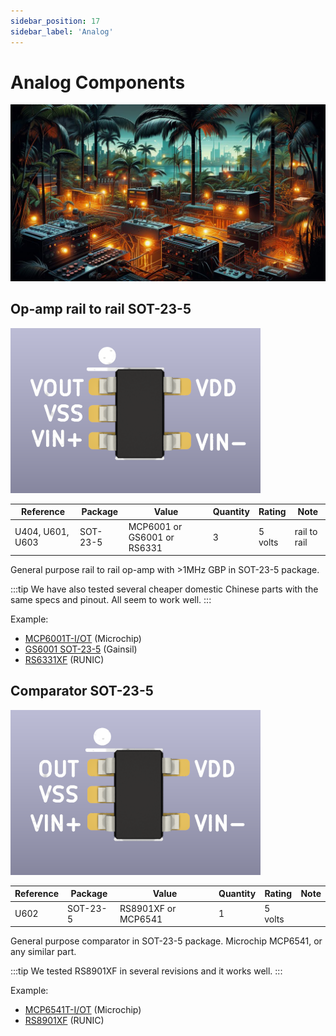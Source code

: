 ```yaml
---
sidebar_position: 17
sidebar_label: 'Analog'
---
```


# Analog Components

![](./img/analog.jpg)

## Op-amp rail to rail SOT-23-5

![c](./img/mcp6001-400.png "c")

|**Reference**|**Package**|**Value**|**Quantity**|**Rating**|**Note**|
|-|-|-|-|-|-|
|U404, U601, U603|SOT-23-5|MCP6001 or GS6001 or RS6331  |3  |5 volts  |rail to rail  |

General purpose rail to rail op-amp with >1MHz GBP in SOT-23-5 package.

:::tip
We have also tested several cheaper domestic Chinese parts with the same specs and pinout. All seem to work well.
:::

Example:

*   [MCP6001T-I/OT](https://item.szlcsc.com/117744.html "MCP6001T-I/OT ") (Microchip) 
*   [GS6001 SOT-23-5](https://item.szlcsc.com/169048.html "GS6001 SOT-23-5 ") (Gainsil)
*   [RS6331XF](https://item.szlcsc.com/249404.html) (RUNIC)

## Comparator SOT-23-5

![6](./img/mcp6541-400.png "6")

|**Reference**|**Package**|**Value**|**Quantity**|**Rating**|**Note**|
|-|-|-|-|-|-|
|U602  |SOT-23-5|RS8901XF or MCP6541  |1  |5 volts  | 

General purpose comparator in SOT-23-5 package. Microchip MCP6541, or any similar part.

:::tip
We tested RS8901XF in several revisions and it works well.
:::

Example:

*   [MCP6541T-I/OT](https://item.szlcsc.com/81989.html "MCP6541T-I/OT ") (Microchip)
*   [RS8901XF](https://item.szlcsc.com/249434.html "微功耗比较器RS8901XF ") (RUNIC)